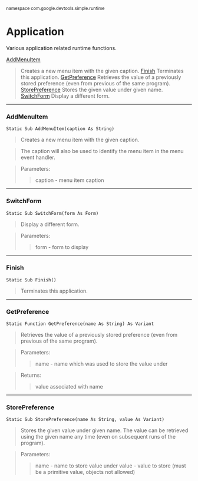<sub>namespace com.google.devtools.simple.runtime</sub>
# Application #

Various application related runtime functions.

[AddMenuItem](ReferenceLibraryApplication#AddMenuItem.md)
> Creates a new menu item with the given caption.
[Finish](ReferenceLibraryApplication#Finish.md)
> Terminates this application.
[GetPreference](ReferenceLibraryApplication#GetPreference.md)
> Retrieves the value of a previously stored preference (even from previous of the same program).
[StorePreference](ReferenceLibraryApplication#StorePreference.md)
> Stores the given value under given name.
[SwitchForm](ReferenceLibraryApplication#SwitchForm.md)
> Display a different form.


---

### AddMenuItem ###

```
Static Sub AddMenuItem(caption As String)
```

> Creates a new menu item with the given caption.

> The caption will also be used to identify the menu item in the menu event handler.

> Parameters:
> > caption - menu item caption

---

### SwitchForm ###

```
Static Sub SwitchForm(form As Form)
```


> Display a different form.

> Parameters:
> > form - form to display

---

### Finish ###

```
Static Sub Finish()
```


> Terminates this application.

---

### GetPreference ###

```
Static Function GetPreference(name As String) As Variant
```

> Retrieves the value of a previously stored preference (even from previous of the same program).

> Parameters:
> > name - name which was used to store the value under

> Returns:
> > value associated with name

---

### StorePreference ###

```
Static Sub StorePreference(name As String, value As Variant)
```


> Stores the given value under given name. The value can be retrieved using the given name any time (even on subsequent runs of the program).

> Parameters:
> > name - name to store value under
> > value - value to store (must be a primitive value, objects not allowed)